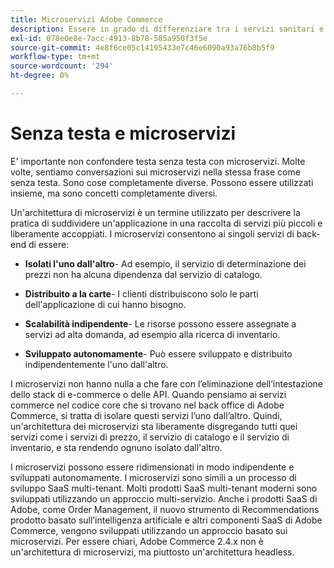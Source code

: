 ```yaml
---
title: Microservizi Adobe Commerce
description: Essere in grado di differenziare tra i servizi sanitari e i microservizi per quanto riguarda Adobe Commerce.
exl-id: 078e0e8e-7acc-4913-8b78-585a950f3f5e
source-git-commit: 4e8f6ce05c14195433e7c46e6090a93a76b8b5f9
workflow-type: tm+mt
source-wordcount: '294'
ht-degree: 0%

---
```


# Senza testa e microservizi

E&#39; importante non confondere testa senza testa con microservizi. Molte volte, sentiamo conversazioni sui microservizi nella stessa frase come senza testa. Sono cose completamente diverse. Possono essere utilizzati insieme, ma sono concetti completamente diversi.

Un&#39;architettura di microservizi è un termine utilizzato per descrivere la pratica di suddividere un&#39;applicazione in una raccolta di servizi più piccoli e liberamente accoppiati. I microservizi consentono ai singoli servizi di back-end di essere:

- **Isolati l&#39;uno dall&#39;altro**- Ad esempio, il servizio di determinazione dei prezzi non ha alcuna dipendenza dal servizio di catalogo.

- **Distribuito a la carte**- I clienti distribuiscono solo le parti dell&#39;applicazione di cui hanno bisogno.

- **Scalabilità indipendente**- Le risorse possono essere assegnate a servizi ad alta domanda, ad esempio alla ricerca di inventario.

- **Sviluppato autonomamente**- Può essere sviluppato e distribuito indipendentemente l&#39;uno dall&#39;altro.

I microservizi non hanno nulla a che fare con l’eliminazione dell’intestazione dello stack di e-commerce o delle API. Quando pensiamo ai servizi commerce nel codice core che si trovano nel back office di Adobe Commerce, si tratta di isolare questi servizi l’uno dall’altro. Quindi, un&#39;architettura dei microservizi sta liberamente disgregando tutti quei servizi come i servizi di prezzo, il servizio di catalogo e il servizio di inventario, e sta rendendo ognuno isolato dall&#39;altro.

I microservizi possono essere ridimensionati in modo indipendente e sviluppati autonomamente. I microservizi sono simili a un processo di sviluppo SaaS multi-tenant. Molti prodotti SaaS multi-tenant moderni sono sviluppati utilizzando un approccio multi-servizio. Anche i prodotti SaaS di Adobe, come Order Management, il nuovo strumento di Recommendations prodotto basato sull’intelligenza artificiale e altri componenti SaaS di Adobe Commerce, vengono sviluppati utilizzando un approccio basato sui microservizi. Per essere chiari, Adobe Commerce 2.4.x non è un&#39;architettura di microservizi, ma piuttosto un&#39;architettura headless.
